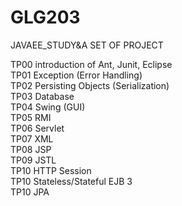 # GLG203
JAVAEE_STUDY&amp;A SET OF PROJECT

TP00 introduction of Ant, Junit, Eclipse <br>
TP01 Exception (Error Handling) <br>
TP02 Persisting Objects (Serialization)<br>
TP03 Database<br>
TP04 Swing (GUI)<br>
TP05 RMI<br>
TP06 Servlet<br>
TP07 XML<br>
TP08 JSP<br>
TP09 JSTL<br>
TP10 HTTP Session<br>
TP10 Stateless/Stateful EJB 3<br>
TP10 JPA<br>

